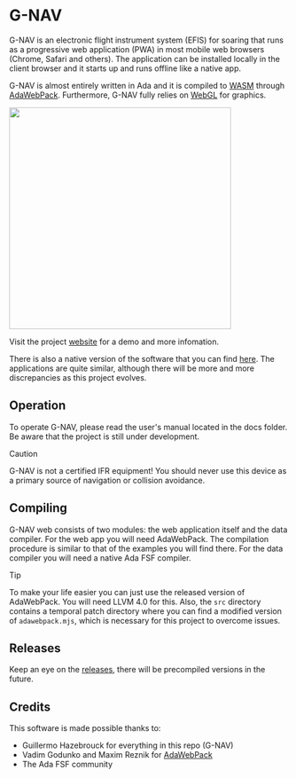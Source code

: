 # G-NAV
G-NAV is an electronic flight instrument system (EFIS) for soaring that runs as a progressive web application (PWA) in most mobile web browsers (Chrome, Safari and others).
The application can be installed locally in the client browser and it starts up and runs offline like a native app.

G-NAV is almost entirely written in Ada and it is compiled to [WASM](https://webassembly.org/) through [AdaWebPack](https://github.com/godunko/adawebpack). Furthermore, G-NAV fully relies on [WebGL](https://www.khronos.org/webgl/) for graphics.

<img src="./docs/gnav_1.jpg" width="400">

Visit the project [website](https://sites.google.com/view/g-nav/news) for a demo and more infomation.

There is also a native version of the software that you can find [here](https://github.com/GuillermoHazebrouck/gnav). The applications are quite similar, although there will be more and more discrepancies as this project evolves.

## Operation
To operate G-NAV, please read the user's manual located in the docs folder. Be aware that the project is still under development.

> [!CAUTION]
> G-NAV is not a certified IFR equipment! You should never use this device as a primary source of navigation or collision avoidance.

## Compiling
G-NAV web consists of two modules: the web application itself and the data compiler. For the web app you will need AdaWebPack. The compilation procedure is similar to that of the examples you will find there.
For the data compiler you will need a native Ada FSF compiler.

> [!TIP]
> To make your life easier you can just use the released version of AdaWebPack. You will need LLVM 4.0 for this.
> Also, the `src` directory contains a temporal patch directory where you can find a modified version of `adawebpack.mjs`, which is necessary for this project to overcome issues.

## Releases
Keep an eye on the [releases](https://github.com/GuillermoHazebrouck/gnav-web/releases), there will be precompiled versions in the future.

## Credits
This software is made possible thanks to:
- Guillermo Hazebrouck for everything in this repo (G-NAV)
- Vadim Godunko and Maxim Reznik for [AdaWebPack](https://github.com/godunko/adawebpack)
- The Ada FSF community
